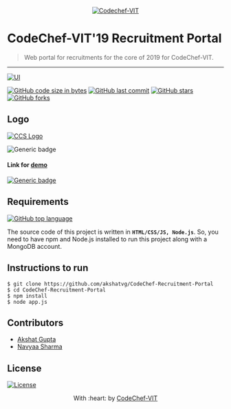 <p align="center"><a href="https://www.codechefvit.com" target="_blank"><img src="https://s3.amazonaws.com/codechef_shared/sites/all/themes/abessive/logo-3.png" title="CodeChef-VIT" alt="Codechef-VIT"></a>
</p>

# CodeChef-VIT'19 Recruitment Portal

> <Subtitle>
> Web portal for recruitments for the core of 2019 for CodeChef-VIT.

---
[![UI ](https://img.shields.io/badge/User%20Interface-Link%20to%20UI-orange?style=flat-square&logo=appveyor)](https://ccs19-cc.akshatvg.com)

[![GitHub code size in bytes](https://img.shields.io/github/languages/code-size/akshatvg/CodeChef-Recruitment-Portal?logo=github&style=social)](https://github.com/akshatvg/) [![GitHub last commit](https://img.shields.io/github/last-commit/akshatvg/CodeChef-Recruitment-Portal?style=social&logo=git)](https://github.com/akshatvg/) [![GitHub stars](https://img.shields.io/github/stars/akshatvg/CodeChef-Recruitment-Portal?style=social)](https://github.com/akshatvg/CodeChef-Recruitment-Portal/stargazers) [![GitHub forks](https://img.shields.io/github/forks/akshatvg/CodeChef-Recruitment-Portal?style=social&logo=git)](https://github.com/akshatvg/CodeChef-Recruitment-Portal/network)

## Logo
<a href="https://ccs19-cc.akshatvg.com">
<img src="https://github.com/akshatvg/CodeChef-Recruitment-Portal/blob/master/static/images/CCS.png" alt="CCS Logo"/>
</a>

![Generic badge](https://img.shields.io/badge/CodeChef-Recruitments-orange) 
#### Link for [demo](https://ccs19-cc.akshatvg.com) 
[![Generic badge](https://img.shields.io/badge/view-demo-orange)](https://ccs19-cc.akshatvg.com)

## Requirements
[![GitHub top language](https://img.shields.io/github/languages/top/akshatvg/CodeChef-Recruitment-Portal?logo=javascript&style=social)](https://github.com/akshatvg/)

The source code of this project is written in **`HTML/CSS/JS, Node.js`**. So, you need to have npm and Node.js installed to run this project along with a MongoDB account.

## Instructions to run
```
$ git clone https://github.com/akshatvg/CodeChef-Recruitment-Portal
$ cd CodeChef-Recruitment-Portal
$ npm install
$ node app.js
```

## Contributors
- <a href="https://github.com/akshatvg">Akshat Gupta</a>
- <a href="https://github.com/NavyaaSharma">Navyaa Sharma</a>

## License

[![License](http://img.shields.io/:license-mit-blue.svg?style=flat-square)](http://badges.mit-license.org)

<p align="center">
	With :heart: by <a href="https://www.codechefvit.com" target="_blank">CodeChef-VIT</a>
</p>

